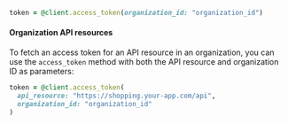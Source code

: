 ```ruby
token = @client.access_token(organization_id: "organization_id")
```

#### Organization API resources

To fetch an access token for an API resource in an organization, you can use the `access_token` method with both the API resource and organization ID as parameters:

```ruby
token = @client.access_token(
  api_resource: "https://shopping.your-app.com/api",
  organization_id: "organization_id"
)
```
